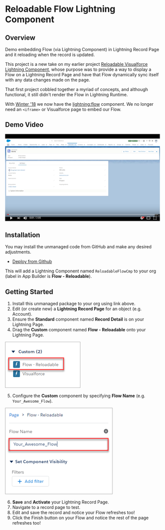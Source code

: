 Reloadable Flow Lightning Component
===================================

Overview
--------

Demo embedding Flow (via Lightning Component) in Lightning Record Page and it reloading when the record is updated.

This project is a new take on my earlier project [Reloadable Visualforce Lightning Component](https://github.com/DouglasCAyers/sfdc-reloadable-visualforce-lightning-component),
whose purpose was to provide a way to display a Flow on a Lightning Record Page and have that Flow dynamically sync itself
with any data changes made on the page.

That first project cobbled together a myriad of concepts, and although functional, it still didn't render the Flow in Lightning Runtime.

With [Winter '18](https://releasenotes.docs.salesforce.com/en-us/winter18/release-notes/rn_forcecom_flow_component.htm)
we now have the [<lightning:flow>](https://developer.salesforce.com/docs/atlas.en-us.210.0.lightning.meta/lightning/aura_compref_lightning_flow.htm) component.
We no longer need an `<iframe>` or Visualforce page to embed our Flow.


Demo Video
----------

[![video](images/youtube-video-thumbnail.png)](https://youtu.be/f6gBuyvQMjQ)


Installation
------------

You may install the unmanaged code from GitHub and make any desired adjustments.

* [Deploy from Github](https://githubsfdeploy.herokuapp.com)

This will add a Lightning Component named `ReloadableFlowCmp` to your org (label in App Builder is **Flow - Reloadable**).


Getting Started
---------------

1. Install this unmanaged package to your org using link above.
2. Edit (or create new) a **Lightning Record Page** for an object (e.g. Account).
3. Ensure the **Standard** component named **Record Detail** is on your Lightning Page.
4. Drag the **Custom** component named **Flow - Reloadable** onto your Lightning Page.

![screen shot](images/appbuilder-custom-cmp.png)

5. Configure the **Custom** component by specifying **Flow Name** (e.g. `Your_Awesome_Flow`).

![screen shot](images/appbuilder-custom-cmp-attributes.png)

6. **Save** and **Activate** your Lightning Record Page.
7. Navigate to a record page to test.
9. Edit and save the record and notice your Flow refreshes too!
10. Click the Finish button on your Flow and notice the rest of the page refreshes too!
